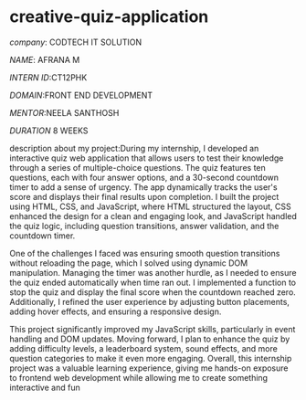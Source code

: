 # creative-quiz-application

*company*: CODTECH IT SOLUTION

*NAME*: AFRANA M

*INTERN ID*:CT12PHK

*DOMAIN*:FRONT END DEVELOPMENT

*MENTOR*:NEELA SANTHOSH

*DURATION* 8 WEEKS

description about my project:During my internship, I developed an interactive quiz web application that allows users to test their knowledge through a series of multiple-choice questions. The quiz features ten questions, each with four answer options, and a 30-second countdown timer to add a sense of urgency. The app dynamically tracks the user's score and displays their final results upon completion. I built the project using HTML, CSS, and JavaScript, where HTML structured the layout, CSS enhanced the design for a clean and engaging look, and JavaScript handled the quiz logic, including question transitions, answer validation, and the countdown timer.

One of the challenges I faced was ensuring smooth question transitions without reloading the page, which I solved using dynamic DOM manipulation. Managing the timer was another hurdle, as I needed to ensure the quiz ended automatically when time ran out. I implemented a function to stop the quiz and display the final score when the countdown reached zero. Additionally, I refined the user experience by adjusting button placements, adding hover effects, and ensuring a responsive design.

This project significantly improved my JavaScript skills, particularly in event handling and DOM updates. Moving forward, I plan to enhance the quiz by adding difficulty levels, a leaderboard system, sound effects, and more question categories to make it even more engaging. Overall, this internship project was a valuable learning experience, giving me hands-on exposure to frontend web development while allowing me to create something interactive and fun
